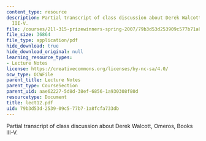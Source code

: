 ```yaml
---
content_type: resource
description: Partial transcript of class discussion about Derek Walcott, Omeros, Books
  III-V.
file: /courses/21l-315-prizewinners-spring-2007/79b3d53d253909c577b71a8fcfa733db_lect12.pdf
file_size: 36864
file_type: application/pdf
hide_download: true
hide_download_original: null
learning_resource_types:
- Lecture Notes
license: https://creativecommons.org/licenses/by-nc-sa/4.0/
ocw_type: OCWFile
parent_title: Lecture Notes
parent_type: CourseSection
parent_uid: aae62227-5d8d-38ef-6856-1a930308f80d
resourcetype: Document
title: lect12.pdf
uid: 79b3d53d-2539-09c5-77b7-1a8fcfa733db
---
```

Partial transcript of class discussion about Derek Walcott, Omeros, Books III-V.